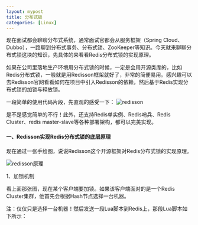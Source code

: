 ```yaml
---
layout: mypost
title: 分布式锁
categories: [Linux]
---
```


现在面试都会聊聊分布式系统，通常面试官都会从服务框架（Spring Cloud、Dubbo），一路聊到分布式事务、分布式锁、ZooKeeper等知识。今天就来聊聊分布式锁这块的知识，先具体的来看看Redis分布式锁的实现原理。

如果在公司里落地生产环境用分布式锁的时候，一定是会用开源类库的，比如Redis分布式锁，一般就是用Redisson框架就好了，非常的简便易用。感兴趣可以去Redisson官网看看如何在项目中引入Redisson的依赖，然后基于Redis实现分布式锁的加锁与释放锁。

一段简单的使用代码片段，先直观的感受一下：
![redisson](01.png)

是不是感觉简单的不行！此外，还支持Redis单实例、Redis哨兵、Redis Cluster、redis master-slave等各种部署架构，都可以完美实现。

#### 一、Redisson实现Redis分布式锁的底层原理

现在通过一张手绘图，说说Redisson这个开源框架对Redis分布式锁的实现原理。

![redisson原理](02.png)

1、加锁机制

看上面那张图，现在某个客户端要加锁。如果该客户端面对的是一个Redis Cluster集群，他首先会根据Hash节点选择一台机器。

注：仅仅只是选择一台机器！然后发送一段Lua脚本到Redis上，那段Lua脚本如下所示：
